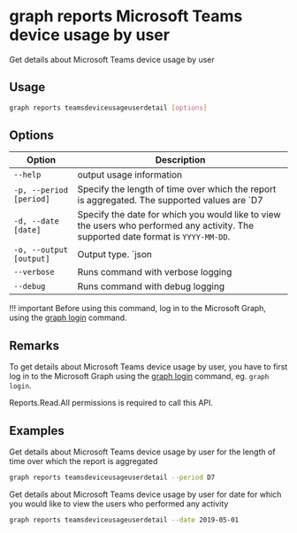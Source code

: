 # graph reports Microsoft Teams device usage by user

Get details about Microsoft Teams device usage by user

## Usage

```sh
graph reports teamsdeviceusageuserdetail [options]
```

## Options

Option|Description
------|-----------
`--help`|output usage information
`-p, --period [period]`|Specify the length of time over which the report is aggregated. The supported values are `D7|D30|D90|D180`.
`-d, --date [date]`|Specify the date for which you would like to view the users who performed any activity. The supported date format is `YYYY-MM-DD`.
`-o, --output [output]`|Output type. `json|text`. Default `text`
`--verbose`|Runs command with verbose logging
`--debug`|Runs command with debug logging

!!! important
    Before using this command, log in to the Microsoft Graph, using the [graph login](../login.md) command.

## Remarks

To get details about Microsoft Teams device usage by user, you have to first log in to the Microsoft Graph using the [graph login](../login.md) command, eg. `graph login`.

Reports.Read.All permissions is required to call this API.

## Examples

Get details about Microsoft Teams device usage by user for the length of time over which the report is aggregated

```sh
graph reports teamsdeviceusageuserdetail --period D7
```

Get details about Microsoft Teams device usage by user for date for which you would like to view the users who performed any activity

```sh
graph reports teamsdeviceusageuserdetail --date 2019-05-01
```